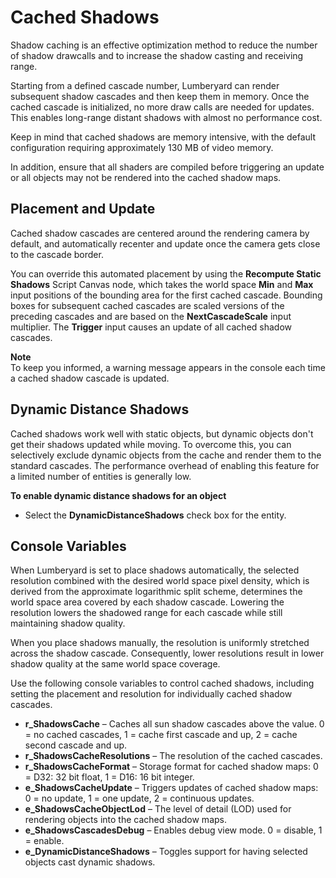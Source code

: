 # Cached Shadows<a name="rendering-graphics-shadows-cached"></a>

Shadow caching is an effective optimization method to reduce the number of shadow drawcalls and to increase the shadow casting and receiving range\. 

Starting from a defined cascade number, Lumberyard can render subsequent shadow cascades and then keep them in memory\. Once the cached cascade is initialized, no more draw calls are needed for updates\. This enables long\-range distant shadows with almost no performance cost\.

Keep in mind that cached shadows are memory intensive, with the default configuration requiring approximately 130 MB of video memory\.

In addition, ensure that all shaders are compiled before triggering an update or all objects may not be rendered into the cached shadow maps\.

## Placement and Update<a name="rendering-graphics-shadows-cached-placement"></a>

Cached shadow cascades are centered around the rendering camera by default, and automatically recenter and update once the camera gets close to the cascade border\.

You can override this automated placement by using the **Recompute Static Shadows** Script Canvas node, which takes the world space **Min** and **Max** input positions of the bounding area for the first cached cascade\. Bounding boxes for subsequent cached cascades are scaled versions of the preceding cascades and are based on the **NextCascadeScale** input multiplier\. The **Trigger** input causes an update of all cached shadow cascades\.

**Note**  
To keep you informed, a warning message appears in the console each time a cached shadow cascade is updated\.

## Dynamic Distance Shadows<a name="rendering-graphics-shadows-cached-dynamic-distance"></a>

Cached shadows work well with static objects, but dynamic objects don't get their shadows updated while moving\. To overcome this, you can selectively exclude dynamic objects from the cache and render them to the standard cascades\. The performance overhead of enabling this feature for a limited number of entities is generally low\.

**To enable dynamic distance shadows for an object**
+ Select the **DynamicDistanceShadows** check box for the entity\.

## Console Variables<a name="rendering-graphics-shadows-cached-cvars"></a>

When Lumberyard is set to place shadows automatically, the selected resolution combined with the desired world space pixel density, which is derived from the approximate logarithmic split scheme, determines the world space area covered by each shadow cascade\. Lowering the resolution lowers the shadowed range for each cascade while still maintaining shadow quality\. 

When you place shadows manually, the resolution is uniformly stretched across the shadow cascade\. Consequently, lower resolutions result in lower shadow quality at the same world space coverage\.

Use the following console variables to control cached shadows, including setting the placement and resolution for individually cached shadow cascades\.
+ **r\_ShadowsCache** – Caches all sun shadow cascades above the value\. 0 = no cached cascades, 1 = cache first cascade and up, 2 = cache second cascade and up\.
+ **r\_ShadowsCacheResolutions** – The resolution of the cached cascades\. 
+ **r\_ShadowsCacheFormat** – Storage format for cached shadow maps: 0 = D32: 32 bit float, 1 = D16: 16 bit integer\.
+ **e\_ShadowsCacheUpdate** – Triggers updates of cached shadow maps: 0 = no update, 1 = one update, 2 = continuous updates\.
+ **e\_ShadowsCacheObjectLod** – The level of detail \(LOD\) used for rendering objects into the cached shadow maps\. 
+ **e\_ShadowsCascadesDebug** – Enables debug view mode\. 0 = disable, 1 = enable\. 
+ **e\_DynamicDistanceShadows** – Toggles support for having selected objects cast dynamic shadows\. 